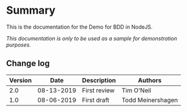 Summary
=======

This is the documentation for the Demo for BDD in NodeJS.

*This documentation is only to be used as a sample for demonstration purposes.*

## Change log

| Version | Date       | Description  | Authors            |
| ------- | ---------- | ------------ | ------------------ |
| 2.0     | 08-13-2019 | First review | Tim O'Neil         |
| 1.0     | 08-06-2019 | First draft  | Todd Meinershagen  |